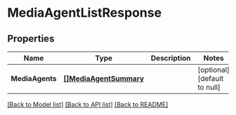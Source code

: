 # MediaAgentListResponse

## Properties
Name | Type | Description | Notes
------------ | ------------- | ------------- | -------------
**MediaAgents** | [**[]MediaAgentSummary**](MediaAgentSummary.md) |  | [optional] [default to null]

[[Back to Model list]](../README.md#documentation-for-models) [[Back to API list]](../README.md#documentation-for-api-endpoints) [[Back to README]](../README.md)

